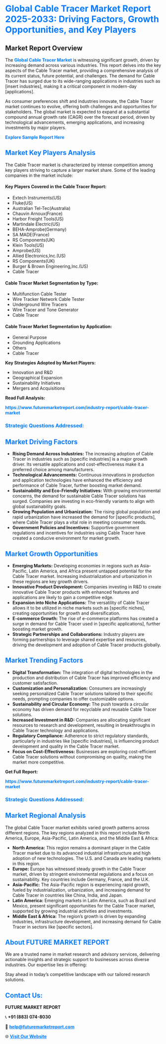 <h1 style="color: #007BFF;">Global Cable Tracer Market Report 2025-2033: Driving Factors, Growth Opportunities, and Key Players</h1>

<section id="overview">
<h2>Market Report Overview</h2>
<p>The <a href="https://www.futuremarketreport.com/industry-report/cable-tracer-market" style="color: #007BFF; text-decoration: none;"><strong>Global Cable Tracer Market</strong></a> is witnessing significant growth, driven by increasing demand across various industries. This report delves into the key aspects of the Cable Tracer market, providing a comprehensive analysis of its current status, future potential, and challenges. The demand for Cable Tracer has surged due to its wide-ranging applications in industries such as [insert industries], making it a critical component in modern-day [applications].</p>
<p>As consumer preferences shift and industries innovate, the Cable Tracer market continues to evolve, offering both challenges and opportunities for stakeholders. The global market is expected to expand at a substantial compound annual growth rate (CAGR) over the forecast period, driven by technological advancements, emerging applications, and increasing investments by major players.</p>
</section>

<section id="overview">
<p><a href="https://www.futuremarketreport.com/request-sample/reportId=100571" style="color: #007BFF; text-decoration: none;"><strong>Explore Sample Report Here</strong></a></p>
</section>

<section id="key-players">
<h2 style="color: #007BFF;">Market Key Players Analysis</h2>
<p>The Cable Tracer market is characterized by intense competition among key players striving to capture a larger market share. Some of the leading companies in the market include:</p>
<h4>Key Players Covered in the Cable Tracer Report:</h4>
<ul><li>Extech Instruments(US)</li><li>Fluke(US)</li><li>Australian Tel-Tec(Australia)</li><li>Chauvin Arnoux(France)</li><li>Harbor Freight Tools(US)</li><li>Martindale Electric(US)</li><li>BEHA-Amprobe(Germany)</li><li>SA MADE(France)</li><li>RS Components(UK)</li><li>Klein Tools(US)</li><li>Amprobe(US)</li><li>Allied Electronics,Inc.(US)</li><li>RS Components(UK)</li><li>Burger &amp; Brown Engineering,Inc.(US)</li><li>Cable Tracer</li></ul>
<h4>Cable Tracer Market Segmentation by Type:</h4>
<ul><li>Multifunction Cable Tester</li><li>Wire Tracker Network Cable Tester</li><li>Underground Wire Tracers</li><li>Wire Tracer and Tone Generator</li><li>Cable Tracer</li></ul>

<h4>Cable Tracer Market Segmentation by Application:</h4>
<ul><li>General Purpose</li><li>Grounding Applications</li><li>Others</li><li>Cable Tracer</li></ul>
<p><strong>Key Strategies Adopted by Market Players:</strong></p>
<ul>
<li>Innovation and R&D</li>
<li>Geographical Expansion</li>
<li>Sustainability Initiatives</li>
<li>Mergers and Acquisitions</li>
</ul>
</section>

<section>
<p><strong>Read Full Analysis: </strong></p><a href="https://www.futuremarketreport.com/industry-report/cable-tracer-market" style="color: #007BFF; text-decoration: none;"><strong>https://www.futuremarketreport.com/industry-report/cable-tracer-market</strong></a>
<h3 style="color: #007BFF;">Strategic Questions Addressed:</h3>
</section>

<section id="driving-factors">
<h2 style="color: #007BFF;">Market Driving Factors</h2>
<ul>
<li><strong>Rising Demand Across Industries:</strong> The increasing adoption of Cable Tracer in industries such as [specific industries] is a major growth driver. Its versatile applications and cost-effectiveness make it a preferred choice among manufacturers.</li>
<li><strong>Technological Advancements:</strong> Continuous innovations in production and application technologies have enhanced the efficiency and performance of Cable Tracer, further boosting market demand.</li>
<li><strong>Sustainability and Eco-Friendly Initiatives:</strong> With growing environmental concerns, the demand for sustainable Cable Tracer solutions has surged. Companies are investing in eco-friendly variants to align with global sustainability goals.</li>
<li><strong>Growing Population and Urbanization:</strong> The rising global population and rapid urbanization have increased the demand for [specific products], where Cable Tracer plays a vital role in meeting consumer needs.</li>
<li><strong>Government Policies and Incentives:</strong> Supportive government regulations and incentives for industries using Cable Tracer have created a conducive environment for market growth.</li>
</ul>
</section>

<section id="growth-opportunities">
<h2 style="color: #007BFF;">Market Growth Opportunities</h2>
<ul>
<li><strong>Emerging Markets:</strong> Developing economies in regions such as Asia-Pacific, Latin America, and Africa present untapped potential for the Cable Tracer market. Increasing industrialization and urbanization in these regions are key growth drivers.</li>
<li><strong>Innovative Product Development:</strong> Companies investing in R&D to create innovative Cable Tracer products with enhanced features and applications are likely to gain a competitive edge.</li>
<li><strong>Expansion into Niche Applications:</strong> The versatility of Cable Tracer allows it to be utilized in niche markets such as [specific niches], creating opportunities for growth and diversification.</li>
<li><strong>E-commerce Growth:</strong> The rise of e-commerce platforms has created a surge in demand for Cable Tracer used in [specific applications], further boosting market growth.</li>
<li><strong>Strategic Partnerships and Collaborations:</strong> Industry players are forming partnerships to leverage shared expertise and resources, driving the development and adoption of Cable Tracer products globally.</li>
</ul>
</section>

<section id="trending-factors">
<h2 style="color: #007BFF;">Market Trending Factors</h2>
<ul>
<li><strong>Digital Transformation:</strong> The integration of digital technologies in the production and distribution of Cable Tracer has improved efficiency and customer satisfaction.</li>
<li><strong>Customization and Personalization:</strong> Consumers are increasingly seeking personalized Cable Tracer solutions tailored to their specific needs, prompting companies to offer customizable options.</li>
<li><strong>Sustainability and Circular Economy:</strong> The push towards a circular economy has driven demand for recyclable and reusable Cable Tracer solutions.</li>
<li><strong>Increased Investment in R&D:</strong> Companies are allocating significant resources to research and development, resulting in breakthroughs in Cable Tracer technology and applications.</li>
<li><strong>Regulatory Compliance:</strong> Adherence to strict regulatory standards, particularly in industries like [specific industries], is influencing product development and quality in the Cable Tracer market.</li>
<li><strong>Focus on Cost-Effectiveness:</strong> Businesses are exploring cost-efficient Cable Tracer solutions without compromising on quality, making the market more competitive.</li>
</ul>
</section>

<section>
<p><strong>Get Full Report: </strong></p><a href="https://www.futuremarketreport.com/industry-report/cable-tracer-market" style="color: #007BFF; text-decoration: none;"><strong>https://www.futuremarketreport.com/industry-report/cable-tracer-market</strong></a>
<h3 style="color: #007BFF;">Strategic Questions Addressed:</h3>
</section>


<section id="regional-analysis">
<h2 style="color: #007BFF;">Market Regional Analysis</h2>
<p>The global Cable Tracer market exhibits varied growth patterns across different regions. The key regions analyzed in this report include North America, Europe, Asia-Pacific, Latin America, and the Middle East & Africa:</p>
<ul>
<li><strong>North America:</strong> This region remains a dominant player in the Cable Tracer market due to its advanced industrial infrastructure and high adoption of new technologies. The U.S. and Canada are leading markets in this region.</li>
<li><strong>Europe:</strong> Europe has witnessed steady growth in the Cable Tracer market, driven by stringent environmental regulations and a focus on sustainability. Key countries include Germany, France, and the U.K.</li>
<li><strong>Asia-Pacific:</strong> The Asia-Pacific region is experiencing rapid growth, fueled by industrialization, urbanization, and increasing demand for Cable Tracer in countries like China, India, and Japan.</li>
<li><strong>Latin America:</strong> Emerging markets in Latin America, such as Brazil and Mexico, present significant opportunities for the Cable Tracer market, supported by growing industrial activities and investments.</li>
<li><strong>Middle East & Africa:</strong> The region’s growth is driven by expanding industries, infrastructure development, and increasing demand for Cable Tracer in sectors like [specific sectors].</li>
</ul>
</section>

<footer>
<h2 style="color: #007BFF;">About FUTURE MARKET REPORT</h2>
<p>We are a trusted name in market research and advisory services, delivering actionable insights and strategic support to businesses across diverse industries. Our expertise lies in offering:</p>

<p>Stay ahead in today’s competitive landscape with our tailored research solutions.</p>

<h2 style="color: #007BFF;">Contact Us:</h2>
<p><strong>FUTURE MARKET REPORT</strong></p>
<p>📞 <strong>+91 (883) 074-8030</strong></p>
<p>📧 <strong><a href="mailto:help@futuremarketreport.com" style="color: #007BFF;">help@futuremarketreport.com</a></strong></p>
<p>🌐 <strong><a href="https://www.futuremarketreport.com/" style="color: #007BFF;">Visit Our Website</a></strong></p>
</footer>